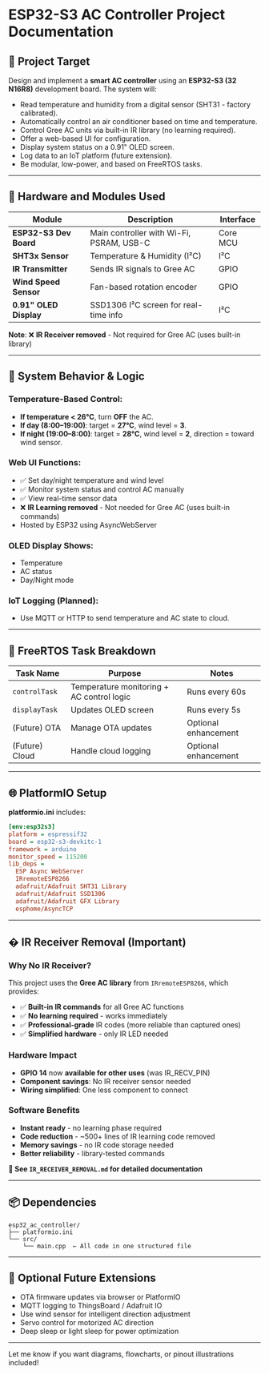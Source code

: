 # ESP32-S3 AC Controller Project Documentation

## 🎯 Project Target

Design and implement a **smart AC controller** using an **ESP32-S3 (32 N16R8)** development board. The system will:

- Read temperature and humidity from a digital sensor (SHT31 - factory calibrated).
- Automatically control an air conditioner based on time and temperature.
- Control Gree AC units via built-in IR library (no learning required).
- Offer a web-based UI for configuration.
- Display system status on a 0.91" OLED screen.
- Log data to an IoT platform (future extension).
- Be modular, low-power, and based on FreeRTOS tasks.

---

## 🔌 Hardware and Modules Used

| Module                 | Description                              | Interface |
| ---------------------- | ---------------------------------------- | --------- |
| **ESP32-S3 Dev Board** | Main controller with Wi-Fi, PSRAM, USB-C | Core MCU  |
| **SHT3x Sensor**       | Temperature & Humidity (I²C)             | I²C       |
| **IR Transmitter**     | Sends IR signals to Gree AC              | GPIO      |
| **Wind Speed Sensor**  | Fan-based rotation encoder               | GPIO      |
| **0.91" OLED Display** | SSD1306 I²C screen for real-time info    | I²C       |

**Note**: ❌ **IR Receiver removed** - Not required for Gree AC (uses built-in library)

---

## 🧠 System Behavior & Logic

### Temperature-Based Control:

- **If temperature < 26°C**, turn **OFF** the AC.
- **If day (8:00–19:00)**: target = **27°C**, wind level = **3**.
- **If night (19:00–8:00)**: target = **28°C**, wind level = **2**, direction = toward wind sensor.

### Web UI Functions:

- ✅ Set day/night temperature and wind level
- ✅ Monitor system status and control AC manually  
- ✅ View real-time sensor data
- ❌ **IR Learning removed** - Not needed for Gree AC (uses built-in commands)
- Hosted by ESP32 using AsyncWebServer

### OLED Display Shows:

- Temperature
- AC status
- Day/Night mode

### IoT Logging (Planned):

- Use MQTT or HTTP to send temperature and AC state to cloud.

---

## 🧵 FreeRTOS Task Breakdown

| Task Name      | Purpose                                   | Notes                |
| -------------- | ----------------------------------------- | -------------------- |
| `controlTask`  | Temperature monitoring + AC control logic | Runs every 60s       |
| `displayTask`  | Updates OLED screen                       | Runs every 5s        |
| (Future) OTA   | Manage OTA updates                        | Optional enhancement |
| (Future) Cloud | Handle cloud logging                      | Optional enhancement |

---

## 🌐 PlatformIO Setup

**platformio.ini** includes:

```ini
[env:esp32s3]
platform = espressif32
board = esp32-s3-devkitc-1
framework = arduino
monitor_speed = 115200
lib_deps =
  ESP Async WebServer
  IRremoteESP8266
  adafruit/Adafruit SHT31 Library
  adafruit/Adafruit SSD1306
  adafruit/Adafruit GFX Library
  esphome/AsyncTCP
```

---

## � **IR Receiver Removal (Important)**

### **Why No IR Receiver?**
This project uses the **Gree AC library** from `IRremoteESP8266`, which provides:
- ✅ **Built-in IR commands** for all Gree AC functions
- ✅ **No learning required** - works immediately 
- ✅ **Professional-grade** IR codes (more reliable than captured ones)
- ✅ **Simplified hardware** - only IR LED needed

### **Hardware Impact**
- **GPIO 14** now **available for other uses** (was IR_RECV_PIN)
- **Component savings**: No IR receiver sensor needed
- **Wiring simplified**: One less component to connect

### **Software Benefits**  
- **Instant ready** - no learning phase required
- **Code reduction** - ~500+ lines of IR learning code removed
- **Memory savings** - no IR code storage needed
- **Better reliability** - library-tested commands

**📄 See `IR_RECEIVER_REMOVAL.md` for detailed documentation**

---

## 📦 Dependencies

```
esp32_ac_controller/
├── platformio.ini
└── src/
    └── main.cpp  ← All code in one structured file
```

---

## 🚀 Optional Future Extensions

- OTA firmware updates via browser or PlatformIO
- MQTT logging to ThingsBoard / Adafruit IO
- Use wind sensor for intelligent direction adjustment
- Servo control for motorized AC direction
- Deep sleep or light sleep for power optimization

---

Let me know if you want diagrams, flowcharts, or pinout illustrations included!

